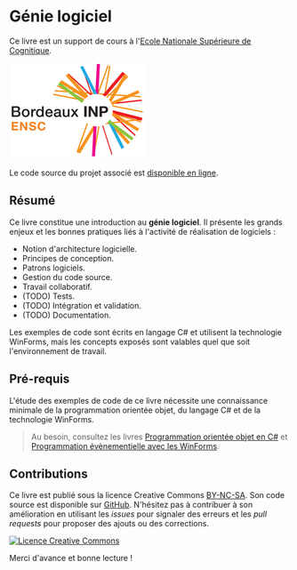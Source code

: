 # Génie logiciel

Ce livre est un support de cours à l'[Ecole Nationale Supérieure de Cognitique](http://www.ensc.fr).

![](images/ensc-logo.png)

Le code source du projet associé est [disponible en ligne](https://github.com/bpesquet/winforms-architecture-patterns).

## Résumé

Ce livre constitue une introduction au **génie logiciel**. Il présente les grands enjeux et les bonnes pratiques liés à l'activité de réalisation de logiciels :

* Notion d'architecture logicielle.
* Principes de conception.
* Patrons logiciels.
* Gestion du code source.
* Travail collaboratif.
* (TODO) Tests.
* (TODO) Intégration et validation.
* (TODO) Documentation.

Les exemples de code sont écrits en langage C# et utilisent la technologie WinForms, mais les concepts exposés sont valables quel que soit l'environnement de travail.

## Pré-requis

L'étude des exemples de code de ce livre nécessite une connaissance minimale de la programmation orientée objet, du langage C# et de la technologie WinForms. 

> Au besoin, consultez les livres [Programmation orientée objet en C#](https://www.gitbook.com/book/bpesquet/programmation-orientee-objet-csharp/) et [Programmation évènementielle avec les WinForms](https://www.gitbook.com/book/bpesquet/programmation-evenementielle-winforms/).

## Contributions

Ce livre est publié sous la licence Creative Commons [BY-NC-SA](http://creativecommons.org/licenses/by-nc-sa/4.0/). Son code source est disponible sur [GitHub](https://github.com/bpesquet/genie-logiciel). N'hésitez pas à contribuer à son amélioration en utilisant les *issues* pour signaler des erreurs et les *pull requests* pour proposer des ajouts ou des corrections.

<a rel="license" href="http://creativecommons.org/licenses/by-nc-sa/4.0/"><img alt="Licence Creative Commons" style="border-width:0" src="https://i.creativecommons.org/l/by-nc-sa/4.0/88x31.png" /></a>

Merci d'avance et bonne lecture !
